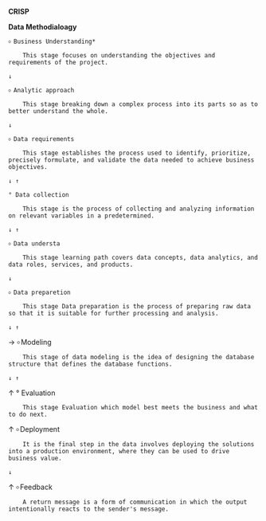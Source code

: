 **CRISP**

**Data Methodialoagy**

    ৹ Business Understanding*

        This stage focuses on understanding the objectives and requirements of the project.

    ↓

    ৹ Analytic approach

        This stage breaking down a complex process into its parts so as to better understand the whole.

    ↓

    ৹ Data requirements 

        This stage establishes the process used to identify, prioritize, precisely formulate, and validate the data needed to achieve business objectives.

    ↓ ↑

    ° Data collection

        This stage is the process of collecting and analyzing information on relevant variables in a predetermined. 

    ↓ ↑

    ৹ Data understa

        This stage learning path covers data concepts, data analytics, and data roles, services, and products.

    ↓

    ৹ Data preparetion

        This stage Data preparation is the process of preparing raw data so that it is suitable for further processing and analysis.

    ↓ ↑

→    ৹ Modeling

        This stage of data modeling is the idea of ​​designing the database structure that defines the database functions.

    ↓ ↑

↑    ° Evaluation

        This stage Evaluation which model best meets the business and what to do next.

↑    ৹ Deployment

        It is the final step in the data involves deploying the solutions into a production environment, where they can be used to drive business value.

    ↓

↑    ৹ Feedback

        A return message is a form of communication in which the output intentionally reacts to the sender's message.
